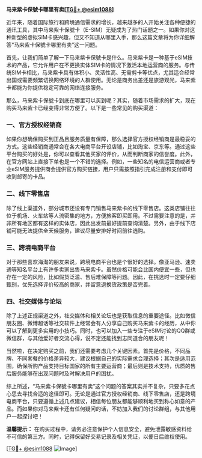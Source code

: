 **马来紫卡保號卡哪里有卖[[TG💪+ @esim1088](https://t.me/s/esim1088)]**

近年来，随着国际旅行和跨境通信需求的增长，越来越多的人开始关注各种便捷的通讯工具，其中马来紫卡保號卡（E-SIM）无疑成为了热门话题之一。如果你对这种新型的虚拟SIM卡感兴趣，但又不知道从哪里入手，那么这篇文章将为你详细解答“马来紫卡保號卡哪里有卖”这一问题。

首先，让我们简单了解一下马来紫卡保號卡是什么。马来紫卡是一种基于eSIM技术的产品，它允许用户在不更换实体SIM卡的情况下激活本地运营商的服务。与传统SIM卡相比，马来紫卡具有体积小、灵活性高、无需剪卡等优点，尤其适合经常出国或需要频繁切换网络环境的人群使用。无论是商务出差还是旅游观光，马来紫卡都能为你提供稳定可靠的网络连接服务。

那么，马来紫卡保號卡到底在哪里可以买到呢？其实，随着市场需求的扩大，现在购买马来紫卡已经变得非常方便了。以下是一些常见的购买渠道：

### 一、官方授权经销商

如果你想确保购买到正品且服务质量有保障，那么选择官方授权经销商是最稳妥的方式。这些经销商通常会在各大电商平台开设店铺，比如淘宝、京东等。通过这些平台购买的好处是，你可以查看其他买家的评价，从而判断商家的信誉度。此外，在官方网站上直接下单也是一个不错的选择。例如，一些知名的电信运营商或者专业eSIM服务提供商会提供官方购买链接，用户只需按照指引完成注册和支付即可收到邮寄的卡品。

### 二、线下零售店

除了线上渠道外，部分城市还设有专门销售马来紫卡的线下零售店。这类店铺往往位于机场、火车站等人流密集的地方，方便旅客即买即用。不过需要注意的是，并非所有地区都有这样的实体店，因此出发前最好提前查询清楚。另外，由于线下店铺可能无法提供全天候服务，建议尽量安排好时间前往选购。

### 三、跨境电商平台

对于那些喜欢海淘的朋友来说，跨境电商平台也是个很好的选择。像亚马逊、速卖通等知名平台上有许多卖家出售马来紫卡。虽然价格可能会比国内便宜一些，但也存在一定的风险，比如假货泛滥、售后难保障等问题。因此，在挑选时一定要仔细甄别，优先选择评价较高的商家，并留意退换货政策是否完善。

### 四、社交媒体与论坛

除了上述正规渠道之外，社交媒体和相关论坛也是获取信息的重要途径。比如微信朋友圈、微博超话等社交软件上经常会有人分享自己购买马来紫卡的经历，从中你可以了解到更多实用的小技巧。同时，也可以加入一些专注于eSIM讨论的QQ群或微信群，与其他爱好者交流心得，说不定还能找到志同道合的朋友呢！

当然啦，在决定购买之前，我们还需要考虑几个关键因素。首先是价格，不同品牌、不同套餐的价格差异较大，建议根据自己的实际需求合理选择；其次是适用范围，确保所购产品支持目标国家的所有主要运营商；最后则是技术支持，优质的售后服务能够在出现问题时及时解决用户的困扰。

综上所述，“马来紫卡保號卡哪里有卖”这个问题的答案其实并不复杂，只要多花点心思去寻找合适的途径即可。无论是通过官方授权经销商、线下零售店，还是跨境电商平台，只要遵循上述几点建议，相信每位朋友都能够顺利地买到称心如意的产品。而如果你对马来紫卡还有任何疑问的话，不妨加入我们的讨论群组，与其他用户一起探讨吧！

**温馨提示：** 在购买过程中，请务必注意保护个人信息安全，避免泄露敏感资料给不可信的第三方。同时，记得保留好交易记录及相关凭证，以便日后维权使用。

[[TG💪+ @esim1088](https://t.me/s/esim1088) ![Image](https://i.postimg.cc/4NQfJmqS/Snipaste-2025-05-13-00-14-12.png)]